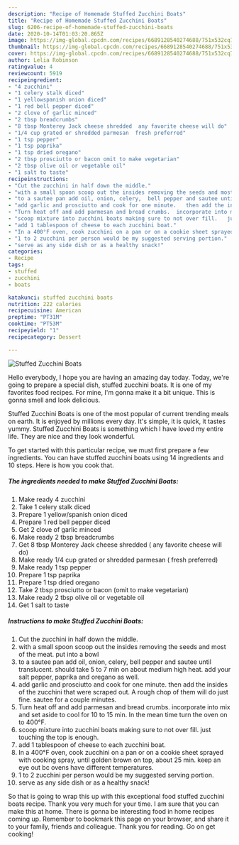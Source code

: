 ```yaml
---
description: "Recipe of Homemade Stuffed Zucchini Boats"
title: "Recipe of Homemade Stuffed Zucchini Boats"
slug: 6206-recipe-of-homemade-stuffed-zucchini-boats
date: 2020-10-14T01:03:20.865Z
image: https://img-global.cpcdn.com/recipes/6689128540274688/751x532cq70/stuffed-zucchini-boats-recipe-main-photo.jpg
thumbnail: https://img-global.cpcdn.com/recipes/6689128540274688/751x532cq70/stuffed-zucchini-boats-recipe-main-photo.jpg
cover: https://img-global.cpcdn.com/recipes/6689128540274688/751x532cq70/stuffed-zucchini-boats-recipe-main-photo.jpg
author: Lelia Robinson
ratingvalue: 4
reviewcount: 5919
recipeingredient:
- "4 zucchini"
- "1 celery stalk diced"
- "1 yellowspanish onion diced"
- "1 red bell pepper diced"
- "2 clove of garlic minced"
- "2 tbsp breadcrumbs"
- "8 tbsp Monterey Jack cheese shredded  any favorite cheese will do"
- "1/4 cup grated or shredded parmesan  fresh preferred"
- "1 tsp pepper"
- "1 tsp paprika"
- "1 tsp dried oregano"
- "2 tbsp prosciutto or bacon omit to make vegetarian"
- "2 tbsp olive oil or vegetable oil"
- "1 salt to taste"
recipeinstructions:
- "Cut the zucchini in half down the middle."
- "with a small spoon scoop out the insides removing the seeds and most of the meat.  put into a bowl"
- "to a sautee pan add oil, onion, celery,  bell pepper and sautee until translucent. should take 5 to 7 min on about medium high heat. add your salt pepper, paprika and oregano as well."
- "add garlic and prosciutto and cook for one minute.   then add the insides of the zucchini that were scraped out.  A rough chop of them will do just fine.  sautee for a couple minutes."
- "Turn heat off and add parmesan and bread crumbs.  incorporate into mix and set aside to cool for 10 to 15 min. In the mean time turn the oven on to 400°F."
- "scoop mixture into zucchini boats making sure to not over fill.   just touching the top is enough."
- "add 1 tablespoon of cheese to each zucchini boat."
- "In a 400°F oven, cook zucchini on a pan or on a cookie sheet sprayed with cooking spray, until golden brown on top,  about 25 min.  keep an eye out bc ovens have different temperatures."
- "1 to 2 zucchini per person would be my suggested serving portion."
- "serve as any side dish or as a healthy snack!"
categories:
- Recipe
tags:
- stuffed
- zucchini
- boats

katakunci: stuffed zucchini boats 
nutrition: 222 calories
recipecuisine: American
preptime: "PT31M"
cooktime: "PT53M"
recipeyield: "1"
recipecategory: Dessert

---
```



![Stuffed Zucchini Boats](https://img-global.cpcdn.com/recipes/6689128540274688/751x532cq70/stuffed-zucchini-boats-recipe-main-photo.jpg)

Hello everybody, I hope you are having an amazing day today. Today, we're going to prepare a special dish, stuffed zucchini boats. It is one of my favorites food recipes. For mine, I'm gonna make it a bit unique. This is gonna smell and look delicious.



Stuffed Zucchini Boats is one of the most popular of current trending meals on earth. It is enjoyed by millions every day. It's simple, it is quick, it tastes yummy. Stuffed Zucchini Boats is something which I have loved my entire life. They are nice and they look wonderful.


To get started with this particular recipe, we must first prepare a few ingredients. You can have stuffed zucchini boats using 14 ingredients and 10 steps. Here is how you cook that.

<!--inarticleads1-->

##### The ingredients needed to make Stuffed Zucchini Boats:

1. Make ready 4 zucchini
1. Take 1 celery stalk diced
1. Prepare 1 yellow/spanish onion diced
1. Prepare 1 red bell pepper diced
1. Get 2 clove of garlic minced
1. Make ready 2 tbsp breadcrumbs
1. Get 8 tbsp Monterey Jack cheese shredded ( any favorite cheese will do)
1. Make ready 1/4 cup grated or shredded parmesan ( fresh preferred)
1. Make ready 1 tsp pepper
1. Prepare 1 tsp paprika
1. Prepare 1 tsp dried oregano
1. Take 2 tbsp prosciutto or bacon (omit to make vegetarian)
1. Make ready 2 tbsp olive oil or vegetable oil
1. Get 1 salt to taste




<!--inarticleads2-->

##### Instructions to make Stuffed Zucchini Boats:

1. Cut the zucchini in half down the middle.
1. with a small spoon scoop out the insides removing the seeds and most of the meat.  put into a bowl
1. to a sautee pan add oil, onion, celery,  bell pepper and sautee until translucent. should take 5 to 7 min on about medium high heat. add your salt pepper, paprika and oregano as well.
1. add garlic and prosciutto and cook for one minute.   then add the insides of the zucchini that were scraped out.  A rough chop of them will do just fine.  sautee for a couple minutes.
1. Turn heat off and add parmesan and bread crumbs.  incorporate into mix and set aside to cool for 10 to 15 min. In the mean time turn the oven on to 400°F.
1. scoop mixture into zucchini boats making sure to not over fill.   just touching the top is enough.
1. add 1 tablespoon of cheese to each zucchini boat.
1. In a 400°F oven, cook zucchini on a pan or on a cookie sheet sprayed with cooking spray, until golden brown on top,  about 25 min.  keep an eye out bc ovens have different temperatures.
1. 1 to 2 zucchini per person would be my suggested serving portion.
1. serve as any side dish or as a healthy snack!




So that is going to wrap this up with this exceptional food stuffed zucchini boats recipe. Thank you very much for your time. I am sure that you can make this at home. There is gonna be interesting food in home recipes coming up. Remember to bookmark this page on your browser, and share it to your family, friends and colleague. Thank you for reading. Go on get cooking!

